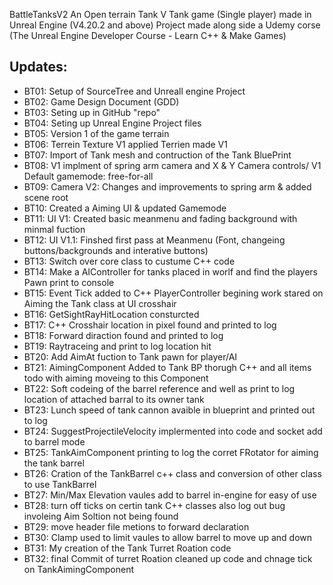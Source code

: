 BattleTanksV2
An Open terrain Tank V Tank game (Single player) made in Unreal Engine (V4.20.2 and above)
Project made along side a Udemy corse (The Unreal Engine Developer Course - Learn C++ & Make Games)

## Updates:
* BT01: Setup of SourceTree and Unreall engine Project
* BT02: Game Design Document (GDD)
* BT03: Seting up in GitHub "repo"
* BT04: Seting up Unreal Engine Project files
* BT05: Version 1 of the game terrain 
* BT06: Terrein Texture V1 applied Terrien made V1
* BT07: Import of Tank mesh and contruction of the Tank BluePrint
* BT08: V1 implment of spring arm camera and X & Y Camera controls/ V1 Default gamemode: free-for-all
* BT09: Camera V2: Changes and improvements to spring arm & added scene root
* BT10: Created a Aiming UI & updated Gamemode
* BT11: UI V1: Created basic meanmenu and fading background with minmal fuction
* BT12: UI V1.1: Finshed first pass at Meanmenu (Font, changeing buttons/backgrounds and interative buttons)
* BT13: Switch over core class to custume C++ code
* BT14: Make a AIController for tanks placed in worlf and find the players Pawn print to console
* BT15: Event Tick added to C++ PlayerController begining work stared on Aiming the Tank class at UI crosshair
* BT16: GetSightRayHitLocation consturcted
* BT17: C++ Crosshair location in pixel found and printed to log
* BT18: Forward diraction found and printed to log
* BT19: Raytraceing and print to log location hit
* BT20: Add AimAt fuction to Tank pawn for player/AI
* BT21: AimingComponent Added to Tank BP thorugh C++ and all items todo with aiming moveing to this Component
* BT22: Soft codeing of the barrel reference and well as print to log location of attached barral to its owner tank
* BT23: Lunch speed of tank cannon avaible in blueprint and printed out to log 
* BT24: SuggestProjectileVelocity implermented into code and socket add to barrel mode
* BT25: TankAimComponent printing to log the corret FRotator for aiming the tank barrel 
* BT26: Cration of the TankBarrel c++ class and conversion of other class to use TankBarrel
* BT27: Min/Max Elevation vaules add to barrel in-engine for easy of use
* BT28: turn off ticks on certin tank C++ classes also log out bug involeing Aim Soltion not being found
* BT29: move header file metions to forward declaration
* BT30: Clamp used to limit vaules to allow barrel to move up and down 
* BT31: My creation of the Tank Turret Roation code 
* BT32: final Commit of turret Roation cleaned up code and chnage tick on TankAimingComponent

